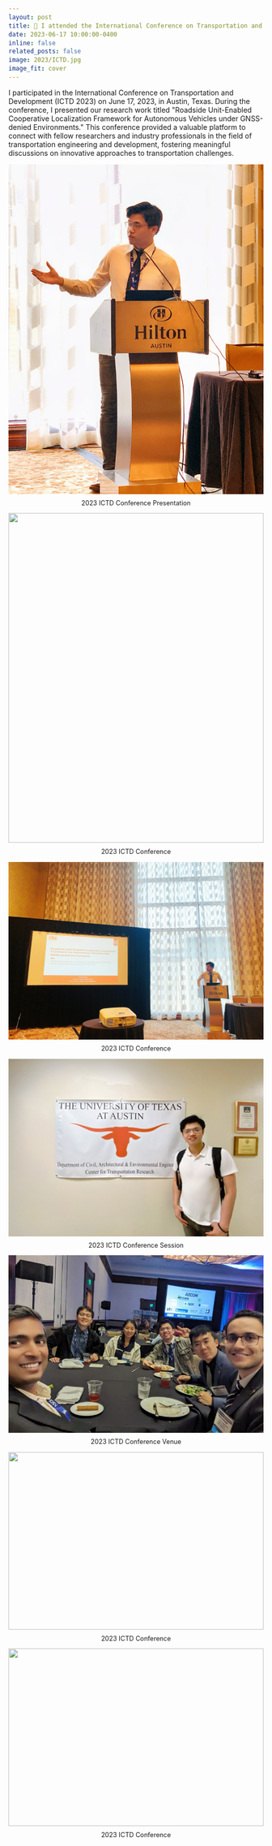 ```yaml
---
layout: post
title: 👏 I attended the International Conference on Transportation and Development (ICTD 2023).
date: 2023-06-17 10:00:00-0400
inline: false
related_posts: false
image: 2023/ICTD.jpg
image_fit: cover
---
```


I participated in the International Conference on Transportation and Development (ICTD 2023) on June 17, 2023, in Austin, Texas. During the conference, I presented our research work titled "Roadside Unit-Enabled Cooperative Localization Framework for Autonomous Vehicles under GNSS-denied Environments." This conference provided a valuable platform to connect with fellow researchers and industry professionals in the field of transportation engineering and development, fostering meaningful discussions on innovative approaches to transportation challenges.

<!-- ICTD Conference photos -->
<div class="row justify-content-center">
  <div class="col-md-6 mt-3">
    <img class="img-fluid rounded z-depth-1" src="/assets/news_photo/news_all/2023/ICTD2023/ICTD2023-1.jpg" style="width: 100%; height: 650px; object-fit: cover; display: block; margin: 0 auto;">
    <p style="text-align: center; margin-top: 10px; color: var(--global-text-color-light); font-size: 0.9em;">
      2023 ICTD Conference Presentation
    </p>
  </div>
  <div class="col-md-6 mt-3">
    <img class="img-fluid rounded z-depth-1" src="/assets/news_photo/news_all/2023/ICTD2023/ICTD2023-2.jpg" style="width: 100%; height: 650px; object-fit: cover; display: block; margin: 0 auto;">
    <p style="text-align: center; margin-top: 10px; color: var(--global-text-color-light); font-size: 0.9em;">
      2023 ICTD Conference
    </p>
  </div>
</div>

<div class="row justify-content-center">
  <div class="col-md-6 mt-3">
    <img class="img-fluid rounded z-depth-1" src="/assets/news_photo/news_all/2023/ICTD2023/ICTD2023-3.jpg" style="width: 100%; height: 350px; object-fit: cover; display: block; margin: 0 auto;">
    <p style="text-align: center; margin-top: 10px; color: var(--global-text-color-light); font-size: 0.9em;">
      2023 ICTD Conference
    </p>
  </div>
  <div class="col-md-6 mt-3">
    <img class="img-fluid rounded z-depth-1" src="/assets/news_photo/news_all/2023/ICTD2023/ICTD2023-8.jpg" style="width: 100%; height: 350px; object-fit: cover; display: block; margin: 0 auto;">
    <p style="text-align: center; margin-top: 10px; color: var(--global-text-color-light); font-size: 0.9em;">
      2023 ICTD Conference Session
    </p>
  </div>
</div>

<div class="row justify-content-center">
  <div class="col-md-6 mt-3">
    <img class="img-fluid rounded z-depth-1" src="/assets/news_photo/news_all/2023/ICTD2023/ICTD2023-5.jpg" style="width: 100%; height: 350px; object-fit: cover; display: block; margin: 0 auto;">
    <p style="text-align: center; margin-top: 10px; color: var(--global-text-color-light); font-size: 0.9em;">
      2023 ICTD Conference Venue
    </p>
  </div>
  <div class="col-md-6 mt-3">
    <img class="img-fluid rounded z-depth-1" src="/assets/news_photo/news_all/2023/ICTD2023/ICTD2023-6.jpg" style="width: 100%; height: 350px; object-fit: cover; display: block; margin: 0 auto;">
    <p style="text-align: center; margin-top: 10px; color: var(--global-text-color-light); font-size: 0.9em;">
      2023 ICTD Conference
    </p>
  </div>
</div>

<div class="row justify-content-center">
  <div class="col-md-6 mt-3">
    <img class="img-fluid rounded z-depth-1" src="/assets/news_photo/news_all/2023/ICTD2023/ICTD2023-7.jpg" style="width: 100%; height: 350px; object-fit: cover; display: block; margin: 0 auto;">
    <p style="text-align: center; margin-top: 10px; color: var(--global-text-color-light); font-size: 0.9em;">
      2023 ICTD Conference
    </p>
  </div>
</div> 